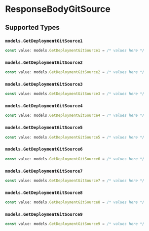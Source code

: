 # ResponseBodyGitSource


## Supported Types

### `models.GetDeploymentGitSource1`

```typescript
const value: models.GetDeploymentGitSource1 = /* values here */
```

### `models.GetDeploymentGitSource2`

```typescript
const value: models.GetDeploymentGitSource2 = /* values here */
```

### `models.GetDeploymentGitSource3`

```typescript
const value: models.GetDeploymentGitSource3 = /* values here */
```

### `models.GetDeploymentGitSource4`

```typescript
const value: models.GetDeploymentGitSource4 = /* values here */
```

### `models.GetDeploymentGitSource5`

```typescript
const value: models.GetDeploymentGitSource5 = /* values here */
```

### `models.GetDeploymentGitSource6`

```typescript
const value: models.GetDeploymentGitSource6 = /* values here */
```

### `models.GetDeploymentGitSource7`

```typescript
const value: models.GetDeploymentGitSource7 = /* values here */
```

### `models.GetDeploymentGitSource8`

```typescript
const value: models.GetDeploymentGitSource8 = /* values here */
```

### `models.GetDeploymentGitSource9`

```typescript
const value: models.GetDeploymentGitSource9 = /* values here */
```

